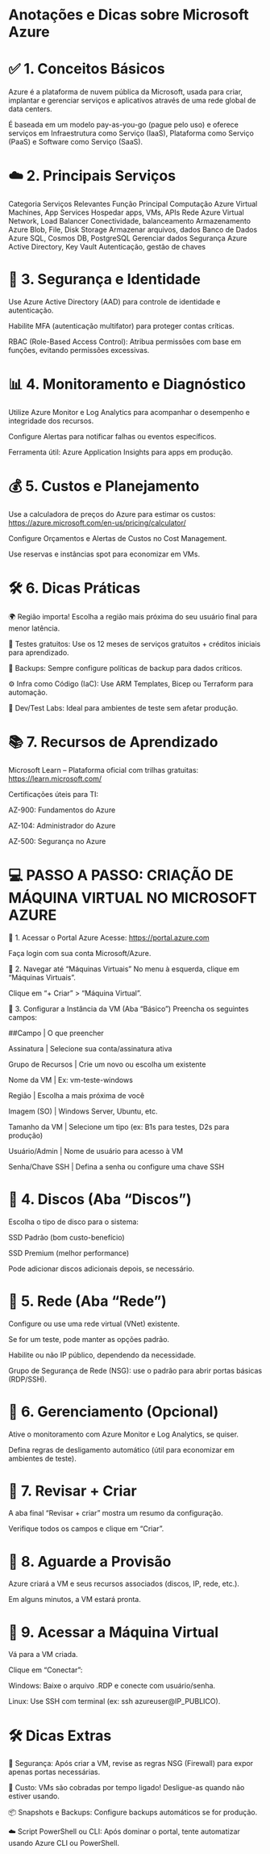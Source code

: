 # Anotações e Dicas sobre Microsoft Azure

# ✅ 1. Conceitos Básicos
Azure é a plataforma de nuvem pública da Microsoft, usada para criar, implantar e gerenciar serviços e aplicativos através de uma rede global de data centers.

É baseada em um modelo pay-as-you-go (pague pelo uso) e oferece serviços em Infraestrutura como Serviço (IaaS), Plataforma como Serviço (PaaS) e Software como Serviço (SaaS).

# ☁️ 2. Principais Serviços

Categoria	Serviços Relevantes	Função Principal
Computação	Azure Virtual Machines, App Services	Hospedar apps, VMs, APIs
Rede	Azure Virtual Network, Load Balancer	Conectividade, balanceamento
Armazenamento	Azure Blob, File, Disk Storage	Armazenar arquivos, dados
Banco de Dados	Azure SQL, Cosmos DB, PostgreSQL	Gerenciar dados
Segurança	Azure Active Directory, Key Vault	Autenticação, gestão de chaves

# 🔐 3. Segurança e Identidade
Use Azure Active Directory (AAD) para controle de identidade e autenticação.

Habilite MFA (autenticação multifator) para proteger contas críticas.

RBAC (Role-Based Access Control): Atribua permissões com base em funções, evitando permissões excessivas.

# 📊 4. Monitoramento e Diagnóstico
Utilize Azure Monitor e Log Analytics para acompanhar o desempenho e integridade dos recursos.

Configure Alertas para notificar falhas ou eventos específicos.

Ferramenta útil: Azure Application Insights para apps em produção.

# 💰 5. Custos e Planejamento
Use a calculadora de preços do Azure para estimar os custos: https://azure.microsoft.com/en-us/pricing/calculator/

Configure Orçamentos e Alertas de Custos no Cost Management.

Use reservas e instâncias spot para economizar em VMs.

# 🛠️ 6. Dicas Práticas

🌍 Região importa! Escolha a região mais próxima do seu usuário final para menor latência.

🧪 Testes gratuitos: Use os 12 meses de serviços gratuitos + créditos iniciais para aprendizado.

🔄 Backups: Sempre configure políticas de backup para dados críticos.

⚙️ Infra como Código (IaC): Use ARM Templates, Bicep ou Terraform para automação.

👥 Dev/Test Labs: Ideal para ambientes de teste sem afetar produção.

# 📚 7. Recursos de Aprendizado
Microsoft Learn – Plataforma oficial com trilhas gratuitas: https://learn.microsoft.com/

Certificações úteis para TI:

AZ-900: Fundamentos do Azure

AZ-104: Administrador do Azure

AZ-500: Segurança no Azure

# 💻 PASSO A PASSO: CRIAÇÃO DE MÁQUINA VIRTUAL NO MICROSOFT AZURE
🔹 1. Acessar o Portal Azure
Acesse: https://portal.azure.com

Faça login com sua conta Microsoft/Azure.

🔹 2. Navegar até “Máquinas Virtuais”
No menu à esquerda, clique em “Máquinas Virtuais”.

Clique em “+ Criar” > “Máquina Virtual”.

🔹 3. Configurar a Instância da VM (Aba “Básico”)
Preencha os seguintes campos:

##Campo            | O que preencher

Assinatura         | Selecione sua conta/assinatura ativa

Grupo de Recursos  | Crie um novo ou escolha um existente

Nome da VM         | Ex: vm-teste-windows

Região             | Escolha a mais próxima de você

Imagem (SO)        | Windows Server, Ubuntu, etc.

Tamanho da VM      | Selecione um tipo (ex: B1s para testes, D2s para produção)

Usuário/Admin      | Nome de usuário para acesso à VM

Senha/Chave SSH    | Defina a senha ou configure uma chave SSH


# 🔹 4. Discos (Aba “Discos”)
Escolha o tipo de disco para o sistema:

SSD Padrão (bom custo-benefício)

SSD Premium (melhor performance)

Pode adicionar discos adicionais depois, se necessário.

# 🔹 5. Rede (Aba “Rede”)
Configure ou use uma rede virtual (VNet) existente.

Se for um teste, pode manter as opções padrão.

Habilite ou não IP público, dependendo da necessidade.

Grupo de Segurança de Rede (NSG): use o padrão para abrir portas básicas (RDP/SSH).

# 🔹 6. Gerenciamento (Opcional)
Ative o monitoramento com Azure Monitor e Log Analytics, se quiser.

Defina regras de desligamento automático (útil para economizar em ambientes de teste).
# 🔹 7. Revisar + Criar
A aba final “Revisar + criar” mostra um resumo da configuração.

Verifique todos os campos e clique em “Criar”.

# 🔹 8. Aguarde a Provisão
Azure criará a VM e seus recursos associados (discos, IP, rede, etc.).

Em alguns minutos, a VM estará pronta.

# 🔹 9. Acessar a Máquina Virtual
Vá para a VM criada.

Clique em “Conectar”:

Windows: Baixe o arquivo .RDP e conecte com usuário/senha.

Linux: Use SSH com terminal (ex: ssh azureuser@IP_PUBLICO).

# 🛠️ Dicas Extras
🔐 Segurança: Após criar a VM, revise as regras NSG (Firewall) para expor apenas portas necessárias.

💸 Custo: VMs são cobradas por tempo ligado! Desligue-as quando não estiver usando.

📦 Snapshots e Backups: Configure backups automáticos se for produção.

☁️ Script PowerShell ou CLI: Após dominar o portal, tente automatizar usando Azure CLI ou PowerShell.

